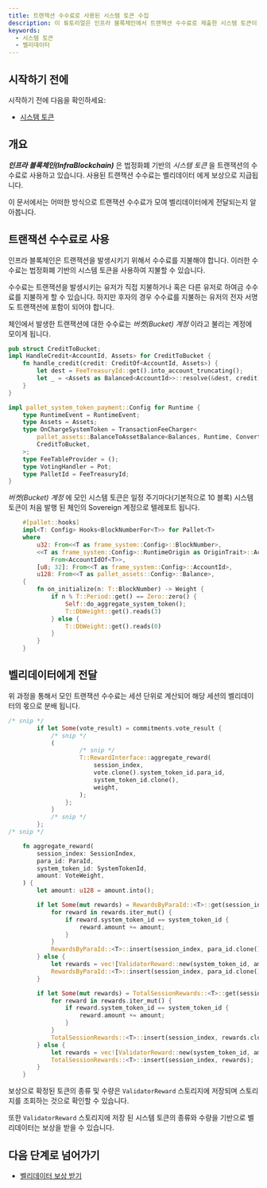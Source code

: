 ```yaml
---
title: 트랜잭션 수수료로 사용된 시스템 토큰 수집
description: 이 튜토리얼은 인프라 블록체인에서 트랜잭션 수수료로 제출한 시스템 토큰이 어떤 방식으로 밸리데이터에게 전달되는 과정을 설명합니다. 
keywords:
  - 시스템 토큰
  - 벨리데이터
---
```


## 시작하기 전에

시작하기 전에 다음을 확인하세요:

- [시스템 토큰](./system-token.md)

## 개요

_**인프라 블록체인(InfraBlockchain)**_ 은 법정화폐 기반의 _시스템 토큰_ 을 트랜잭션의 수수료로 사용하고 있습니다. 사용된 트랜잭션 수수료는 벨리데이터 에게 보상으로 지급됩니다. 

이 문서에서는 어떠한 방식으로 트랜잭션 수수료가 모여 벨리데이터에게 전달되는지 알아봅니다.

## 트랜잭션 수수료로 사용

인프라 블록체인은 트랜잭션을 발생시키기 위해서 수수료를 지불해야 합니다. 이러한 수수료는 법정화폐 기반의 시스템 토큰을 사용하여 지불할 수 있습니다. 

수수료는 트랜잭션을 발생시키는 유저가 직접 지불하거나 혹은 다른 유저로 하여금 수수료를 지불하게 할 수 있습니다. 하지만 후자의 경우 수수료를 지불하는 유저의 전자 서명도 트랜잭션에 포함이 되어야 합니다.

체인에서 발생한 트랜잭션에 대한 수수료는 _버켓(Bucket) 계정_ 이라고 불리는 계정에 모이게 됩니다.

```rust
pub struct CreditToBucket;
impl HandleCredit<AccountId, Assets> for CreditToBucket {
	fn handle_credit(credit: CreditOf<AccountId, Assets>) {
		let dest = FeeTreasuryId::get().into_account_truncating();
		let _ = <Assets as Balanced<AccountId>>::resolve(&dest, credit);
	}
}

impl pallet_system_token_payment::Config for Runtime {
	type RuntimeEvent = RuntimeEvent;
	type Assets = Assets;
	type OnChargeSystemToken = TransactionFeeCharger<
		pallet_assets::BalanceToAssetBalance<Balances, Runtime, ConvertInto>,
		CreditToBucket,
	>;
	type FeeTableProvider = ();
	type VotingHandler = Pot;
	type PalletId = FeeTreasuryId;
}
```

_버켓(Bucket) 계정_ 에 모인 시스템 토큰은 일정 주기마다(기본적으로 10 블록) 시스템 토큰이 처음 발행 된 체인의 Sovereign 계정으로 텔레포트 됩니다.

```rust
	#[pallet::hooks]
	impl<T: Config> Hooks<BlockNumberFor<T>> for Pallet<T>
	where
		u32: From<<T as frame_system::Config>::BlockNumber>,
		<<T as frame_system::Config>::RuntimeOrigin as OriginTrait>::AccountId:
			From<AccountIdOf<T>>,
		[u8; 32]: From<<T as frame_system::Config>::AccountId>,
		u128: From<<T as pallet_assets::Config>::Balance>,
	{
		fn on_initialize(n: T::BlockNumber) -> Weight {
			if n % T::Period::get() == Zero::zero() {
				Self::do_aggregate_system_token();
				T::DbWeight::get().reads(3)
			} else {
				T::DbWeight::get().reads(0)
			}
		}
	}
```

## 벨리데이터에게 전달

위 과정을 통해서 모인 트랜잭션 수수료는 세션 단위로 계산되어 해당 세션의 벨리데이터의 몫으로 분배 됩니다.

```rust
/* snip */
		if let Some(vote_result) = commitments.vote_result {
			/* snip */
			(
					/* snip */
					T::RewardInterface::aggregate_reward(
						session_index,
						vote.clone().system_token_id.para_id,
						system_token_id.clone(),
						weight,
					);
				};
			}
			/* snip */
		};
/* snip */
```

```rust
	fn aggregate_reward(
		session_index: SessionIndex,
		para_id: ParaId,
		system_token_id: SystemTokenId,
		amount: VoteWeight,
	) {
		let amount: u128 = amount.into();

		if let Some(mut rewards) = RewardsByParaId::<T>::get(session_index, para_id.clone()) {
			for reward in rewards.iter_mut() {
				if reward.system_token_id == system_token_id {
					reward.amount += amount;
				}
			}
			RewardsByParaId::<T>::insert(session_index, para_id.clone(), rewards.clone());
		} else {
			let rewards = vec![ValidatorReward::new(system_token_id, amount)];
			RewardsByParaId::<T>::insert(session_index, para_id.clone(), rewards);
		}

		if let Some(mut rewards) = TotalSessionRewards::<T>::get(session_index) {
			for reward in rewards.iter_mut() {
				if reward.system_token_id == system_token_id {
					reward.amount += amount;
				}
			}
			TotalSessionRewards::<T>::insert(session_index, rewards.clone());
		} else {
			let rewards = vec![ValidatorReward::new(system_token_id, amount)];
			TotalSessionRewards::<T>::insert(session_index, rewards);
		}
	}
```

보상으로 확정된 토큰의 종류 및 수량은 `ValidatorReward` 스토리지에 저장되며 스토리지를 조회하는 것으로 확인할 수 있습니다.

또한 `ValidatorReward` 스토리지에 저장 된 시스템 토큰의 종류와 수량을 기반으로 벨리데이터는 보상을 받을 수 있습니다.

## 다음 단계로 넘어가기

- [벨리데이터 보상 받기](../tutorials/how-to-get-validator-reward.md)


